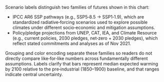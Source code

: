 Scenario labels distinguish two families of futures shown in this chart:

- IPCC AR6 SSP pathways (e.g., SSP5‑8.5 → SSP1‑1.9), which are standardized radiative‑forcing scenarios used to explore possible climates under different socio‑economic and mitigation assumptions.
- Policy/pledge projections from UNEP, CAT, IEA, and Climate Resource (e.g., current policies, 2030 pledges, net‑zero + 2030 pledges), which reflect stated commitments and analyses as of Nov 2021.

Grouping and color encoding separate these families so readers do not directly compare like‑for‑like numbers across fundamentally different assumptions. Labels clarify that bars represent median expected warming by 2100 relative to the pre‑industrial (1850–1900) baseline, and that ranges indicate central uncertainty.
